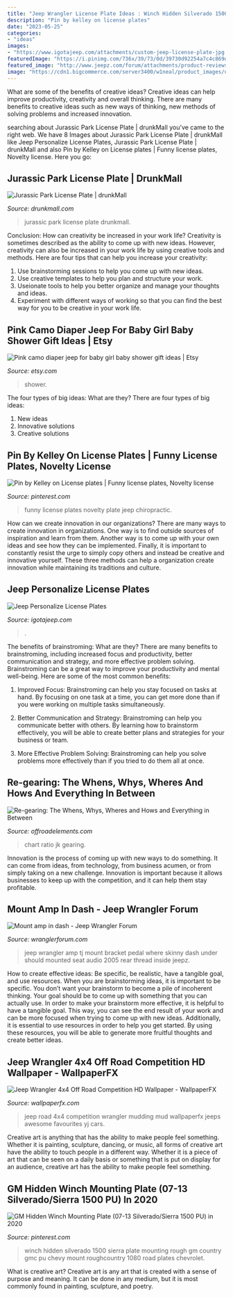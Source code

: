 ```yaml
---
title: "Jeep Wrangler License Plate Ideas : Winch Hidden Silverado 1500 Sierra Plate Mounting Rough Gm Country Gmc Pu Chevy Mount Roughcountry 1080 Road Plates Chevrolet"
description: "Pin by kelley on license plates"
date: "2023-05-25"
categories:
- "ideas"
images:
- "https://www.igotajeep.com/attachments/custom-jeep-license-plate-jpg.1228/"
featuredImage: "https://i.pinimg.com/736x/39/73/0d/39730d92254a7c4c869dcd049521621b--trucks-plates.jpg"
featured_image: "http://www.jeepz.com/forum/attachments/product-reviews/6037d1285865027-skinny-pedal-jeep-tj-amp-bracket-amp-mount-jeep-wrangler-tj.jpg"
image: "https://cdn1.bigcommerce.com/server3400/w1neal/product_images/uploaded_images/jk-ratio-chart-12.jpg"
---
```



What are some of the benefits of creative ideas?
Creative ideas can help improve productivity, creativity and overall thinking. There are many benefits to creative ideas such as new ways of thinking, new methods of solving problems and increased innovation.

	

		
searching about Jurassic Park License Plate | drunkMall you've came to the right web. We have 8 Images about Jurassic Park License Plate | drunkMall like Jeep Personalize License Plates, Jurassic Park License Plate | drunkMall and also Pin by Kelley on License plates | Funny license plates, Novelty license. Here you go:
		
    
## Jurassic Park License Plate | DrunkMall

<img loading=lazy src="http://www.drunkmall.com/wp-content/uploads/2016/01/Jurassic-Park-License-PlateFB.png" onerror="this.onerror=null;this.src='https://tse1.mm.bing.net/th?id=OIP.pQ3RKA3V1zrPrGaFArikZQHaD4&amp;pid=15.1';" alt="Jurassic Park License Plate | drunkMall">

_Source: drunkmall.com_

>jurassic park license plate drunkmall. 

	

Conclusion: How can creativity be increased in your work life?
Creativity is sometimes described as the ability to come up with new ideas. However, creativity can also be increased in your work life by using creative tools and methods. Here are four tips that can help you increase your creativity:
1. Use brainstorming sessions to help you come up with new ideas.
2. Use creative templates to help you plan and structure your work.
3. Useionate tools to help you better organize and manage your thoughts and ideas.
4. Experiment with different ways of working so that you can find the best way for you to be creative in your work life.

    
## Pink Camo Diaper Jeep For Baby Girl Baby Shower Gift Ideas | Etsy

<img loading=lazy src="https://i.etsystatic.com/12820545/r/il/cc3ead/1305746619/il_794xN.1305746619_tfmb.jpg" onerror="this.onerror=null;this.src='https://tse3.mm.bing.net/th?id=OIP.7xzxbhtnhtcj7XNQKmaYGgHaJ4&amp;pid=15.1';" alt="Pink camo diaper jeep for baby girl baby shower gift ideas | Etsy">

_Source: etsy.com_

>shower. 

	

The four types of big ideas: What are they?
There are four types of big ideas: 
1. New ideas 
2. Innovative solutions 
3. Creative solutions 

    
## Pin By Kelley On License Plates | Funny License Plates, Novelty License

<img loading=lazy src="https://i.pinimg.com/originals/c2/8a/21/c28a21c119507f83d208f6835e1e3c35.jpg" onerror="this.onerror=null;this.src='https://tse3.mm.bing.net/th?id=OIP.bb6lM0CVgeHRiMnz5an9HQHaFT&amp;pid=15.1';" alt="Pin by Kelley on License plates | Funny license plates, Novelty license">

_Source: pinterest.com_

>funny license plates novelty plate jeep chiropractic. 

	

How can we create innovation in our organizations?
There are many ways to create innovation in organizations. One way is to find outside sources of inspiration and learn from them. Another way is to come up with your own ideas and see how they can be implemented. Finally, it is important to constantly resist the urge to simply copy others and instead be creative and innovative yourself. These three methods can help a organization create innovation while maintaining its traditions and culture.

    
## Jeep Personalize License Plates

<img loading=lazy src="https://www.igotajeep.com/attachments/custom-jeep-license-plate-jpg.1228/" onerror="this.onerror=null;this.src='https://tse3.mm.bing.net/th?id=OIP.RHEdZ-dLycR1HvdkmjGAkAHaFj&amp;pid=15.1';" alt="Jeep Personalize License Plates">

_Source: igotajeep.com_

>. 

	

The benefits of brainstroming: What are they?
There are many benefits to brainstroming, including increased focus and productivity, better communication and strategy, and more effective problem solving. Brainstroming can be a great way to improve your productivity and mental well-being. Here are some of the most common benefits: 
1. Improved Focus: Brainstroming can help you stay focused on tasks at hand. By focusing on one task at a time, you can get more done than if you were working on multiple tasks simultaneously. 

2. Better Communication and Strategy: Brainstroming can help you communicate better with others. By learning how to brainstorm effectively, you will be able to create better plans and strategies for your business or team. 

3. More Effective Problem Solving: Brainstroming can help you solve problems more effectively than if you tried to do them all at once.

    
## Re-gearing: The Whens, Whys, Wheres And Hows And Everything In Between

<img loading=lazy src="https://cdn1.bigcommerce.com/server3400/w1neal/product_images/uploaded_images/jk-ratio-chart-12.jpg" onerror="this.onerror=null;this.src='https://tse1.mm.bing.net/th?id=OIP.x_YxaOB3evV2KB0ja7NF7AHaGI&amp;pid=15.1';" alt="Re-gearing: The Whens, Whys, Wheres and Hows and Everything in Between">

_Source: offroadelements.com_

>chart ratio jk gearing. 

	

Innovation is the process of coming up with new ways to do something. It can come from ideas, from technology, from business acumen, or from simply taking on a new challenge. Innovation is important because it allows businesses to keep up with the competition, and it can help them stay profitable.

    
## Mount Amp In Dash - Jeep Wrangler Forum

<img loading=lazy src="http://www.jeepz.com/forum/attachments/product-reviews/6037d1285865027-skinny-pedal-jeep-tj-amp-bracket-amp-mount-jeep-wrangler-tj.jpg" onerror="this.onerror=null;this.src='https://tse2.mm.bing.net/th?id=OIP.zQ71ZLyXqDf-q79zNanlSwHaFj&amp;pid=15.1';" alt="Mount amp in dash - Jeep Wrangler Forum">

_Source: wranglerforum.com_

>jeep wrangler amp tj mount bracket pedal where skinny dash under should mounted seat audio 2005 rear thread inside jeepz. 

	

How to create effective ideas: Be specific, be realistic, have a tangible goal, and use resources.
When you are brainstorming ideas, it is important to be specific. You don’t want your brainstorm to become a pile of incoherent thinking. Your goal should be to come up with something that you can actually use. In order to make your brainstorm more effective, it is helpful to have a tangible goal. This way, you can see the end result of your work and can be more focused when trying to come up with new ideas. Additionally, it is essential to use resources in order to help you get started. By using these resources, you will be able to generate more fruitful thoughts and create better ideas.

    
## Jeep Wrangler 4x4 Off Road Competition HD Wallpaper - WallpaperFX

<img loading=lazy src="http://wallpaperfx.com/uploads/wallpapers/2012/07/29/9848/preview_jeep-wrangler-4x4-off-road-competition.jpeg" onerror="this.onerror=null;this.src='https://tse4.mm.bing.net/th?id=OIP.1tOgHPbYjzFPkD-jfSDgJgHaEK&amp;pid=15.1';" alt="Jeep Wrangler 4x4 Off Road Competition HD Wallpaper - WallpaperFX">

_Source: wallpaperfx.com_

>jeep road 4x4 competition wrangler mudding mud wallpaperfx jeeps awesome favourites yj cars. 

	

Creative art is anything that has the ability to make people feel something. Whether it is painting, sculpture, dancing, or music, all forms of creative art have the ability to touch people in a different way. Whether it is a piece of art that can be seen on a daily basis or something that is put on display for an audience, creative art has the ability to make people feel something.

    
## GM Hidden Winch Mounting Plate (07-13 Silverado/Sierra 1500 PU) In 2020

<img loading=lazy src="https://i.pinimg.com/736x/39/73/0d/39730d92254a7c4c869dcd049521621b--trucks-plates.jpg" onerror="this.onerror=null;this.src='https://tse4.mm.bing.net/th?id=OIP.9oAylGMC7PgqHsC1NtbQ2QHaE6&amp;pid=15.1';" alt="GM Hidden Winch Mounting Plate (07-13 Silverado/Sierra 1500 PU) in 2020">

_Source: pinterest.com_

>winch hidden silverado 1500 sierra plate mounting rough gm country gmc pu chevy mount roughcountry 1080 road plates chevrolet. 

	

What is creative art?
Creative art is any art that is created with a sense of purpose and meaning. It can be done in any medium, but it is most commonly found in painting, sculpture, and poetry.

